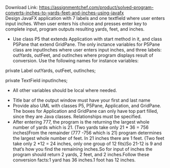 Download Link: https://assignmentchef.com/product/solved-program-converts-inches-to-yards-feet-and-inches-using-javafx
<br>
Design JavaFX application with 7 labels and one textfield where user enters input inches.  When user enters his choice and presses enter key to complete input, program outputs resulting yards, feet, and inches.

<ul>

 <li>Use class P5 that extends Application  with start method in it, and class P5Pane that extend GridPane. The only inctance variables for P5Pane class are inputInches where user enters input  inches, and three labels: outYards, outFeet, and outInches where program displays result of conversion.  Use the following names for instance variables:</li>

</ul>

private Label outYards, outFeet, outInches;

private TextField inputInches;

<ul>

 <li>All other variables should be local where needed.</li>

</ul>

<ul>

 <li>Title bar of the output window must have your first and last name</li>

 <li>Provide also UML with classes P5, P5Pane, Application, and GridPane.  The boxes for Application and GridPane can only have top part filled, since they are Java classes.  Relationships must be specified.</li>

 <li>After entering 777, the program is the returning the largest whole number of yards which is 21. (Two yards take only 21 * 36 = 756 inches)From the remainder (777 -756  which is 21) program determines the largest whole number of feet. In 21 inches there are 1 feet. (Two feet take only 2 *12 = 24 inches, only one group of 12 fits)So 21-12 is 9 and that’s how you find the remaining inches.So for input of inches the program should return  2 yards, 2 feet, and 2 inches.Follow these conversion facts:1 yard has 36 inches.1 foot has 12 inches.</li>

</ul>